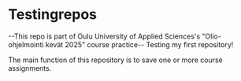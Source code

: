 # Testingrepos
--This repo is part of Oulu University of Applied Sciences's "Olio-ohjelmointi kevät 2025" course practice-- 
Testing my first repository!

The main function of this repository is to save one or more course assignments.
